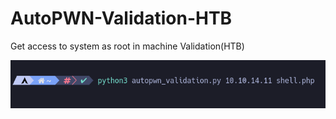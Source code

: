 # AutoPWN-Validation-HTB
Get access to system as root in machine Validation(HTB)

![Example:](https://github.com/H-Buster/AutoPWN-Validation-HTB/blob/main/images/image.png)


